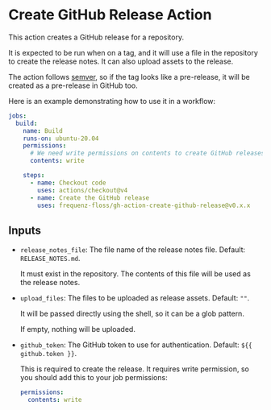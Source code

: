 # Create GitHub Release Action

This action creates a GitHub release for a repository.

It is expected to be run when on a tag, and it will use a file in the
repository to create the release notes. It can also upload assets to the
release.

The action follows [semver][], so if the tag looks like a pre-release, it will
be created as a pre-release in GitHub too.

Here is an example demonstrating how to use it in a workflow:

```yaml
jobs:
  build:
    name: Build
    runs-on: ubuntu-20.04
    permissions:
      # We need write permissions on contents to create GitHub releases
      contents: write

    steps:
      - name: Checkout code
        uses: actions/checkout@v4
      - name: Create the GitHub release
        uses: frequenz-floss/gh-action-create-github-release@v0.x.x
```

## Inputs

* `release_notes_file`: The file name of the release notes file. Default:
  `RELEASE_NOTES.md`.

  It must exist in the repository. The contents of this file will be used as
  the release notes.

* `upload_files`: The files to be uploaded as release assets. Default: `""`.

  It will be passed directly using the shell, so it can be a glob pattern.

  If empty, nothing will be uploaded.

* `github_token`: The GitHub token to use for authentication. Default: `${{
  github.token }}`.

  This is required to create the release. It requires write permission, so you
  should add this to your job permissions:

  ```yaml
  permissions:
    contents: write
  ```

[semver]: https://semver.org
